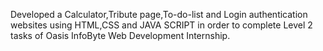 Developed a Calculator,Tribute page,To-do-list and Login authentication websites using HTML,CSS and JAVA SCRIPT in order to complete Level 2 tasks of Oasis InfoByte Web Development Internship.
